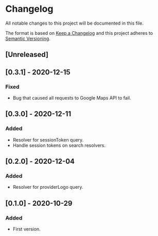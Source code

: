 # Changelog

All notable changes to this project will be documented in this file.

The format is based on [Keep a Changelog](http://keepachangelog.com/en/1.0.0/)
and this project adheres to [Semantic Versioning](http://semver.org/spec/v2.0.0.html).

## [Unreleased]

## [0.3.1] - 2020-12-15
### Fixed
- Bug that caused all requests to Google Maps API to fail.

## [0.3.0] - 2020-12-11
### Added
- Resolver for sessionToken query.
- Handle session tokens on search resolvers.

## [0.2.0] - 2020-12-04
### Added
- Resolver for providerLogo query.

## [0.1.0] - 2020-10-29
### Added
- First version.
